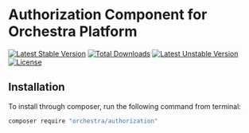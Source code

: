 Authorization Component for Orchestra Platform
==============

[![Latest Stable Version](https://poser.pugx.org/orchestra/authorization/version)](https://packagist.org/packages/orchestra/authorization)
[![Total Downloads](https://poser.pugx.org/orchestra/authorization/downloads)](https://packagist.org/packages/orchestra/authorization)
[![Latest Unstable Version](https://poser.pugx.org/orchestra/authorization/v/unstable)](//packagist.org/packages/orchestra/authorization)
[![License](https://poser.pugx.org/orchestra/authorization/license)](https://packagist.org/packages/orchestra/authorization)

## Installation

To install through composer, run the following command from terminal:

```bash
composer require "orchestra/authorization"
```
